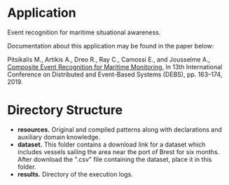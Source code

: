 # Application

Event recognition for maritime situational awareness.

Documentation about this application may be found in the paper below:

Pitsikalis M., Artikis A., Dreo R., Ray C., Camossi E., and Jousselme A., [Composite Event Recognition for Maritime Monitoring.](http://cer.iit.demokritos.gr/publications/papers/2019/pitsikalis-CERMM.pdf)
In 13th International Conference on Distributed and Event-Based Systems (DEBS), pp. 163–174, 2019.

# Directory Structure
- **resources.** Original and compiled patterns along with declarations and auxiliary domain knowledge.
- **dataset.** This folder contains a download link for a dataset which includes vessels sailing the area near the port of Brest for six months. After download the ".csv" file containing the dataset, place it in this folder. 
- **results.** Directory of the execution logs.


